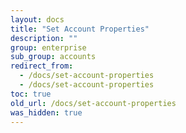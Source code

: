 ```yaml
---
layout: docs
title: "Set Account Properties"
description: ""
group: enterprise
sub_group: accounts
redirect_from:
  - /docs/set-account-properties
  - /docs/set-account-properties
toc: true
old_url: /docs/set-account-properties
was_hidden: true
---
```

